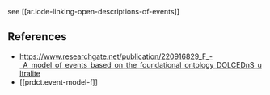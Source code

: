 
see [[ar.lode-linking-open-descriptions-of-events]]

## References

- https://www.researchgate.net/publication/220916829_F_-_A_model_of_events_based_on_the_foundational_ontology_DOLCEDnS_ultralite
- [[prdct.event-model-f]]